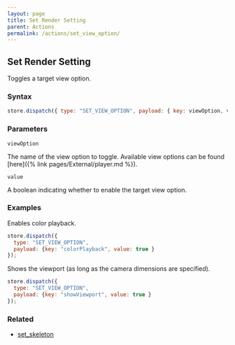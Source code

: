 ```yaml
---
layout: page
title: Set Render Setting
parent: Actions
permalink: /actions/set_view_option/
---
```


## Set Render Setting

Toggles a target view option.

### Syntax

```js
store.dispatch({ type: "SET_VIEW_OPTION", payload: { key: viewOption, value } });
```

### Parameters

`viewOption`

The name of the view option to toggle. Available view options can be found [here]({% link pages/External/player.md %}).

`value`

A boolean indicating whether to enable the target view option.

### Examples

Enables color playback.

```js
store.dispatch({
  type: "SET_VIEW_OPTION",
  payload: {key: "colorPlayback", value: true }
});
```

Shows the viewport (as long as the camera dimensions are specified).

```js
store.dispatch({
  type: "SET_VIEW_OPTION",
  payload: {key: "showViewport", value: true }
});
```

### Related

- [set_skeleton](./set_skeleton.md)

